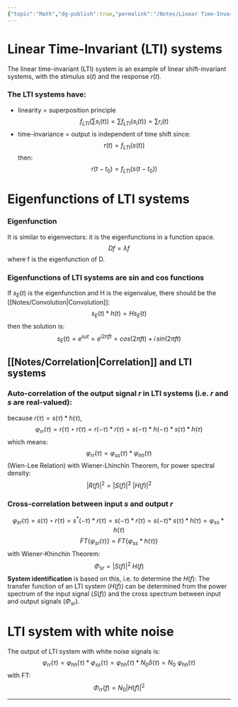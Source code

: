 ```yaml
---
{"topic":"Math","dg-publish":true,"permalink":"/Notes/Linear Time-Invariant (LTI) systems/","dgPassFrontmatter":true,"noteIcon":""}
---
```


# Linear Time-Invariant (LTI) systems
The linear time-invariant (LTI) system is an example of linear shift-invariant systems, with the stimulus $s(t)$ and the response $r(t)$.
### The LTI systems have:
- linearity = superposition principle
$$ f_{LTI}(\sum s_i(t)) = \sum f_{LTI}(s_i(t)) = \sum r_i(t)$$
- time-invariance = output is independent of time shift
since: $$r(t)=f_{LTI}(s(t))$$
then: $$r(t-t_0) = f_{LTI}(s(t-t_0))$$


# Eigenfunctions of LTI systems
### Eigenfunction 
It is similar to eigenvectors: it is the eigenfunctions in a function space.
$$Df=\lambda f$$ where f is the eigenfunction of D.
### Eigenfunctions of LTI systems are sin and cos functions
If $s_E(t)$ is the eigenfunction and H is the eigenvalue, there should be the [[Notes/Convolution\|Convolution]]: $$s_E(t) * h(t) = H s_E(t)$$
then the solution is:
$$s_E(t) = e^{i\omega t} = e^{i2\pi ft} = cos(2\pi ft) + i \, sin(2\pi ft)$$

## [[Notes/Correlation\|Correlation]] and LTI systems
### Auto-correlation of the output signal $r$ in LTI systems (i.e. $r$ and $s$ are real-valued):
because $r(\tau) = s(\tau) \ast h(\tau)$, 
$$\varphi_{rr}(\tau) = r(\tau) \star r(\tau) =  r(-\tau) \ast r(\tau) = s(-\tau) \ast h(-\tau) \ast s(\tau) \ast h(\tau)$$
which means:
$$\varphi_{rr}(\tau) = \varphi_{ss}(\tau) \ast \varphi_{hh}(\tau)$$ (Wien-Lee Relation)
with Wiener-Lhinchin Theorem, for power spectral density:
$$|R(f)|^2 = |S(f)|^2 \ |H(f)|^2$$
### Cross-correlation between input $s$ and output $r$
$$\varphi_{sr}(\tau) = s(\tau) \star r(\tau) = s^*(-\tau) \ast r(\tau) = s(-\tau) \ast r(\tau) = s(-\tau) \ast \ s(\tau) \ast h(\tau) = \varphi_{ss} \ast h(\tau)$$
$$FT\{\varphi_{sr}(\tau)\} = FT\{\varphi_{ss} \ast h(\tau)\} $$
with Wiener-Khinchin Theorem:
$$\Phi _{sr} = |S(f)|^2 \ H(f)$$
**System identification** is based on this, i.e. to determine the $H(f)$:
The transfer function of an LTI system ($H(f)$) can be determined from the power spectrum of the input signal ($S(f)$) and the cross spectrum between input and output signals ($\Phi _{sr}$). 

# LTI system with white noise
The output of LTI system with white noise signals is:
$$\varphi _{rr}(\tau) = \varphi _{hh}(\tau) \ast \varphi _{ss}(\tau) = \varphi _{hh}(\tau) \ast N_0 \delta (\tau) = N_0 \ \varphi _{hh}(\tau) $$
with FT:
$$\Phi _{rr}(f) = N_0|H(f)|^2$$

****